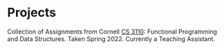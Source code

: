 # Projects

Collection of Assignments from Cornell [CS 3110](https://cs3110.github.io/textbook/cover.html): Functional Programming and Data Structures. Taken Spring 2022. Currently a Teaching Assistant.
